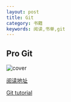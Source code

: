 ```yaml
---
layout: post
title: Git
category: 书籍
keywords: 阅读,书单,git
---
```


## Pro Git 

![cover](https://git-scm.com/images/books/pro-git@2x.jpg)

[阅读地址](https://git-scm.com/book/zh/v2)

[Git tutorial](https://git.kernel.org/pub/scm/git/git.git/tree/Documentation/tutorial.txt?h=v0.99)

